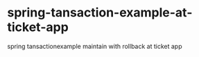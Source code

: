 # spring-tansaction-example-at-ticket-app
spring tansactionexample  maintain with rollback at ticket app
